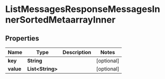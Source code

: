 

# ListMessagesResponseMessagesInnerSortedMetaarrayInner


## Properties

| Name | Type | Description | Notes |
|------------ | ------------- | ------------- | -------------|
|**key** | **String** |  |  [optional] |
|**value** | **List&lt;String&gt;** |  |  [optional] |




